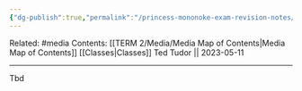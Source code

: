 ```yaml
---
{"dg-publish":true,"permalink":"/princess-mononoke-exam-revision-notes/"}
---
```


Related: #media
Contents: [[TERM 2/Media/Media Map of Contents\|Media Map of Contents]]
[[Classes\|Classes]]
Ted Tudor || 2023-05-11
***
Tbd
